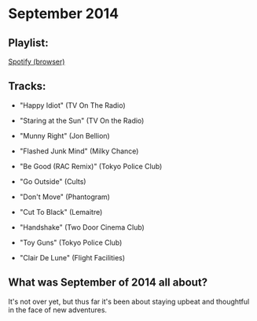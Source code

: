 # September 2014

## Playlist:

[Spotify (browser)](http://open.spotify.com/user/1237892664/playlist/36RQDQ66SG6R0HXoXMvLRg)

## Tracks:

- "Happy Idiot" (TV On The Radio)

- "Staring at the Sun" (TV On the Radio)

- "Munny Right" (Jon Bellion)

- "Flashed Junk Mind" (Milky Chance)

- "Be Good (RAC Remix)" (Tokyo Police Club)

- "Go Outside" (Cults)

- "Don't Move" (Phantogram)

- "Cut To Black" (Lemaitre)

- "Handshake" (Two Door Cinema Club)

- "Toy Guns" (Tokyo Police Club)

- "Clair De Lune" (Flight Facilities)

## What was September of 2014 all about?

It's not over yet, but thus far it's been about staying upbeat and thoughtful in the face of new adventures.
